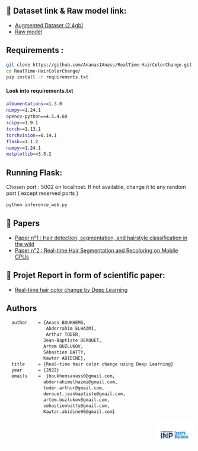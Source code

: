## 🔗 Dataset link & Raw model link:
- [ Augmented Dataset (2.4gb)]( https://bordeauxinpfr-my.sharepoint.com/personal/abderrahim_elhazmi_bordeaux-inp_fr/_layouts/15/onedrive.aspx?id=%2Fpersonal%2Fabderrahim%5Felhazmi%5Fbordeaux%2Dinp%5Ffr%2FDocuments%2FPROJECTS%2FPROECT%2F512x512%2BFIGARO%5FAugmented%2Erar&parent=%2Fpersonal%2Fabderrahim%5Felhazmi%5Fbordeaux%2Dinp%5Ffr%2FDocuments%2FPROJECTS%2FPROECT&ga=1
 "Augmented Dataset (2.4gb)")
 - [ Raw model ](  https://bordeauxinpfr-my.sharepoint.com/:u:/g/personal/anass_boukhems_bordeaux-inp_fr/Eec3ilshFFFBg2T_ZYQGXAEBRB34qo93kJk9gwuYZyKQ_A?e=WlhN23
 "Location : model_checkpoints/97acc_raw")

## Requirements : 

```bash
git clone https://github.com/Ananas1Anass/RealTime-HairColorChange.git
cd RealTime-HairColorChange/
pip install -r requirements.txt
```
#### Look into requirements.txt
```bash
albumentations==1.3.0
numpy==1.24.1
opencv-python==4.5.4.60
scipy==1.9.1
torch==1.13.1
torchvision==0.14.1
flask==1.1.2
numpy==1.24.1
matplotlib==3.5.2
```

## Running Flask:
Chosen port : 5002 on localhost. If not available, change it to any random port ( except reserved ports ) 
```bash
python inference_web.py
```

## 🔗 Papers
- [ Paper n°1 : Hair detection, segmentation, and hairstyle classification in the wild](https://doi.org/10.1016/j.imavis.2018.02.001 "Hair detection, segmentation, and hairstyle classification in the wild")
- [ Paper n°2 : Real-time Hair Segmentation and Recoloring on Mobile GPUs]( 	
https://doi.org/10.48550/arXiv.1907.06740 "Real-time Hair Segmentation and Recoloring on Mobile GPUs")
## 🔗 Projet Report in form of scientific paper:
- [ Real-time hair color change by Deep Learning](https://github.com/Ananas1Anass/RealTime-HairColorChange/blob/main/Rapport_HAIR_CHANGE_PROJECT.pdf
 "Real-time hair color change by Deep Learning")

## Authors
```
  author    = {Anass BOUKHEMS,
               Abderrahim ELHAZMI,
               Arthur TODER,
              Jean-Baptiste DEROUET,
              Artem BUZLUKOV,
              Sébastien BATTY,
              Kawtar ABIDINE},
  title     = {Real-time hair color change using Deep Learning}
  year      = {2022}
  emails    =  {boukhemsanass0@gmail.com,
              abderrahimelhazmi@gmail.com,
              toder.arthur@gmail.com,
              derouet.jeanbaptiste@gmail.com,
              artem.buzlukov@gmail.com,
              sebastienbatty@gmail.com,
              Kawtar.abidine00@gmail.com}
```
<p align="right">
  <img alt="Logo" src="./WebServer_Flask/templates/enseirb_logo.png" width="20%">
 </p>
